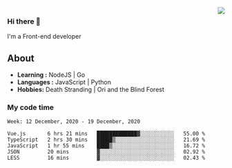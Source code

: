 <img align='right' src="https://github-readme-stats.vercel.app/api?username=strugglebak&show_icons=true">

### Hi there 👋

I'm a Front-end developer

## About

-  **Learning :** NodeJS | Go
-  **Languages :** JavaScript | Python
-  **Hobbies:** Death Stranding | Ori and the Blind Forest

### My code time

<!--START_SECTION:waka-->
```text
Week: 12 December, 2020 - 19 December, 2020

Vue.js       6 hrs 21 mins   █████████████▓░░░░░░░░░░░   55.00 % 
TypeScript   2 hrs 30 mins   █████▒░░░░░░░░░░░░░░░░░░░   21.69 % 
JavaScript   1 hr 55 mins    ████▒░░░░░░░░░░░░░░░░░░░░   16.72 % 
JSON         20 mins         ▓░░░░░░░░░░░░░░░░░░░░░░░░   02.92 % 
LESS         16 mins         ▓░░░░░░░░░░░░░░░░░░░░░░░░   02.43 % 
```
<!--END_SECTION:waka-->
